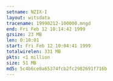 ```yaml
---
setname: NZIX-I
layout: witsdata
tracename: 19990212-100000.mngd
end: Fri Feb 12 10:14:42 1999
gzsize: 23 MB
len: 0:10:01
start: Fri Feb 12 10:04:41 1999
totalwirelen: 331 MB
pkts: <1 million
size: 51 MB
md5: 5c4b6ce0a65374fcb2fc2982691f716b
---
```

